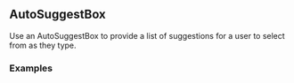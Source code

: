 ## AutoSuggestBox

Use an AutoSuggestBox to provide a list of suggestions for a user to select from as they type.

### Examples

